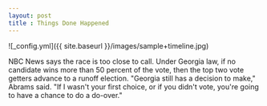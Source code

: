 ```yaml
---
layout: post
title : Things Done Happened 
--- 
```


![_config.yml]({{ site.baseurl }}/images/sample+timeline.jpg)

NBC News says the race is too close to call. Under Georgia law, if no candidate wins more than 50 percent of the vote, then the top two vote getters advance to a runoff election. "Georgia still has a decision to make," Abrams said. 
"If I wasn't your first choice, or if you didn't vote, you're going to have a chance to do a do-over."

